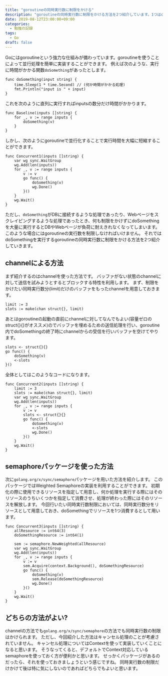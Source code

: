 ```yaml
---
title: "goroutineの同時実行数に制限をかける"
description: "goroutineの同時実行数に制限をかける方法を2つ紹介しています。1つはchannelによる方法。もう一つはgolang.org/x/sync/semaphoreパッケージによる方法です。"
date: 2019-08-12T23:00:00+09:00
categories:
  - 勉強の記録
tags:
  - Go
draft: false
---
```

Goにはgoroutineという強力な仕組みが備わっています。goroutineを使うことによって並行処理を簡単に実装することができます。
例えば次のような、実行に時間がかかる関数`doSomething`があったとします。

```
func doSomething(input string) {
	time.Sleep(1 * time.Second) // (何か時間がかかる処理)
	fmt.Println("input is " + input)
}
```

これを次のように直列に実行すればinputsの数分だけ時間がかかります。

```
func Baseline(inputs []string) {
	for _, v := range inputs {
		doSomething(v)
	}
}
```

しかし、次のようにgoroutineで並行化することで実行時間を大幅に短縮することができます。

```
func Concurrent1(inputs []string) {
	var wg sync.WaitGroup
	wg.Add(len(inputs))
	for _, v := range inputs {
		v := v
		go func() {
			doSomething(v)
			wg.Done()
		}()
	}
	wg.Wait()
}
```

ただし、`doSomething`がDBに接続するような処理であったり、Webページをスクレイピングするような処理であったとき、何も制限をかけずにdoSomethingを大量に実行するとDBやWebページが負荷に耐えきれなくなってしまいます。
このような場合にはgoroutineの実行数を制限しなければいけません。
それではdoSomethingを実行するgoroutineの同時実行数に制限をかける方法を2つ紹介していきます。

## channelによる方法

まず紹介するのはchannelを使った方法です。
バッファがない状態のchannelに対して送信を試みようとするとブロックする特性を利用します。
まず、制限をかけたい同時実行数分(limit)だけのバッファをもったchannelを用意しておきます。

```
limit := 3
slots := make(chan struct{}, limit)
```

あとはgoroutineの起動の直前にchannelに対してなんでもよい(容量ゼロのstruct{}{}がオススメ)のでバッファを埋めるための送信処理を行い、goroutine内でdoSomethingの終了時にchannelからの受信を行いバッファを空けてやります。

```
slots <- struct{}{}
go func() {
    doSomething(v)
    <-slots
}()
```

全体としてはこのようなコードになります。

```
func Concurrent2(inputs []string) {
	limit := 3
	slots := make(chan struct{}, limit)
	var wg sync.WaitGroup
	wg.Add(len(inputs))
	for _, v := range inputs {
		v := v
		slots <- struct{}{}
		go func() {
			doSomething(v)
			<-slots
			wg.Done()
		}()
	}
	wg.Wait()
}
```

## semaphoreパッケージを使った方法

次に`golang.org/x/sync/semaphore`パッケージを用いた方法を紹介します。
このパッケージではWeighted Semaphoreの実装を利用することができます。
初期化の際に使用できるリソースを指定して用意し、何か処理を実行する際にはそのリソースのうちいくつかを指定して消費させ、処理が終わった際にはそのリソースを解放します。
今回行いたい同時実行数制限においては、同時実行数分をリソースとして用意しておき、doSomethingでリソースを1つ消費するとして用います。

```
func Concurrent3(inputs []string) {
	allResource := int64(3)
	doSomethingResource := int64(1)

	sem := semaphore.NewWeighted(allResource)
	var wg sync.WaitGroup
	wg.Add(len(inputs))
	for _, v := range inputs {
		v := v
		sem.Acquire(context.Background(), doSomethingResource)
		go func() {
			doSomething(v)
			sem.Release(doSomethingResource)
			wg.Done()
		}()
	}
	wg.Wait()
}
```

## どちらの方法がよい?

channelの方法でも`golang.org/x/sync/semaphore`の方法でも同時実行数の制限はかけられます。
ただし、今回紹介した方法はキャンセル処理のことが考慮されていません。
キャンセル処理についてはContextを使って実装していくことになると思います。
そうなってくると、デフォルトでContext対応しているsemaphoreを使っておく方が便利かと思います。
せっかくパッケージがあるのだったら、それを使っておきましょうという感じですね。
同時実行数の制限だけかけて後は特に気にしないのであればどちらでもよいと思います。
